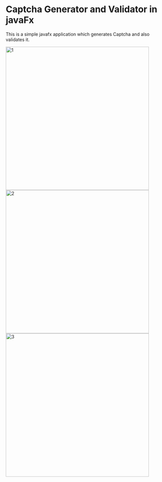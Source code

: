 # Captcha Generator and Validator in javaFx

This is a simple javafx application which generates Captcha and also validates it.

<img width="452" alt="1" src="https://user-images.githubusercontent.com/91336723/177265215-b55e6940-e136-43fa-a5ff-6073cc44ed5c.png">
<img width="452" alt="2" src="https://user-images.githubusercontent.com/91336723/177265247-5eb831de-36a1-4d59-9c8a-a930e83dc89c.png">
<img width="452" alt="3" src="https://user-images.githubusercontent.com/91336723/177265498-659658ae-d9bb-4f0c-9e1d-a6e218002851.png">
